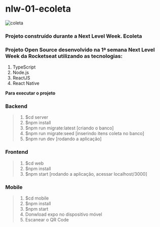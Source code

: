 # nlw-01-ecoleta

![coleta](https://user-images.githubusercontent.com/42248042/83971547-3a101900-a8b2-11ea-9e69-3d38c722beaa.png)

### Projeto construído durante a Next Level Week. Ecoleta
### Projeto Open Source desenvolvido na 1ª semana Next Level Week da Rocketseat utilizando as tecnologias:
1. TypeScript
2. Node.js
3. ReactJS
4. React Native

**Para executar o projeto**

### **Backend**

>1. $cd server
>2. $npm install
>3. $npm run migrate:latest [criando o banco]
>4. $npm run migrate:seed [inserindo itens coleta no banco]
>5. $npm run dev [rodando a aplicação]

### **Frontend**

>1. $cd web
>2. $npm install
>3. $npm start [rodando a aplicação, acessar localhost/3000]

### **Mobile**

>1. $cd mobile
>2. $npm install
>3. $npm start
>4. Donwload expo no dispositivo móvel
>5. Escanear o QR Code


